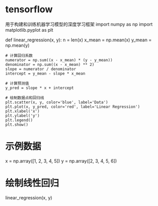 # tensorflow
用于构建和训练机器学习模型的深度学习框架
import numpy as np
import matplotlib.pyplot as plt

def linear_regression(x, y):
    n = len(x)
    x_mean = np.mean(x)
    y_mean = np.mean(y)

    # 计算回归系数
    numerator = np.sum((x - x_mean) * (y - y_mean))
    denominator = np.sum((x - x_mean) ** 2)
    slope = numerator / denominator
    intercept = y_mean - slope * x_mean
    
    # 计算预测值
    y_pred = slope * x + intercept
    
    # 绘制数据点和回归线
    plt.scatter(x, y, color='blue', label='Data')
    plt.plot(x, y_pred, color='red', label='Linear Regression')
    plt.xlabel('x')
    plt.ylabel('y')
    plt.legend()
    plt.show()

# 示例数据
x = np.array([1, 2, 3, 4, 5])
y = np.array([2, 3, 4, 5, 6])

# 绘制线性回归
linear_regression(x, y)
